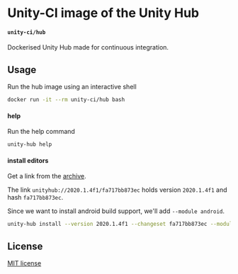 # Unity-CI image of the Unity Hub

#### `unity-ci/hub`

Dockerised Unity Hub made for continuous integration.

## Usage

Run the hub image using an interactive shell

```bash
docker run -it --rm unity-ci/hub bash
```

#### help

Run the help command

```bash
unity-hub help
```

#### install editors

Get a link from the [archive](https://unity3d.com/get-unity/download/archive).

The link `unityhub://2020.1.4f1/fa717bb873ec` holds version `2020.1.4f1` and hash `fa717bb873ec`.

Since we want to install android build support, we'll add `--module android`.

```bash
unity-hub install --version 2020.1.4f1 --changeset fa717bb873ec --module android
```

## License

[MIT license](https://github.com/Unity-CI/docker/blob/main/LICENSE)
